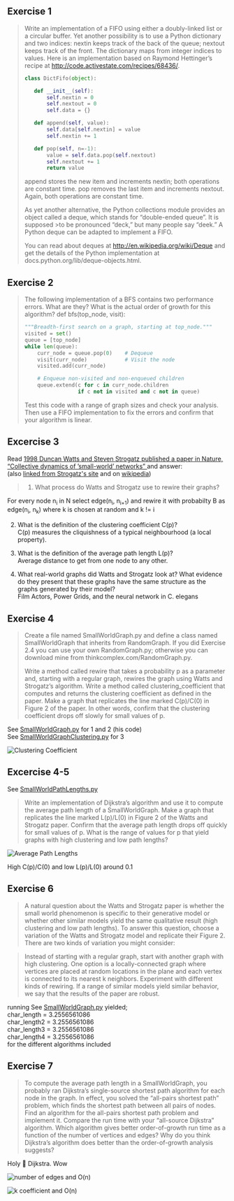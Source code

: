 ## Exercise 1  
>Write an implementation of a FIFO using either a doubly-linked list or a circular buffer.
>Yet another possibility is to use a Python dictionary and two indices: nextin keeps track of the back of the queue; nextout keeps track of the front. The dictionary maps from integer indices to values.
>Here is an implementation based on Raymond Hettinger’s recipe at http://code.activestate.com/recipes/68436/.
> ```python
>class DictFifo(object):
>
>    def __init__(self):
>        self.nextin = 0
>        self.nextout = 0
>        self.data = {}
>
>    def append(self, value):
>        self.data[self.nextin] = value
>        self.nextin += 1
>
>    def pop(self, n=-1):
>        value = self.data.pop(self.nextout)
>        self.nextout += 1
>        return value 
> ```
>append stores the new item and increments nextin; both operations are constant time.
>pop removes the last item and increments nextout. Again, both operations are constant time.
>
>As yet another alternative, the Python collections module provides an object called a deque, which stands for “double-ended queue”. It is supposed >to be pronounced “deck,” but many people say “deek.” A Python deque can be adapted to implement a FIFO.
>
>You can read about deques at http://en.wikipedia.org/wiki/Deque and get the details of the Python implementation at docs.python.org/lib/deque-objects.html.

## Exercise 2  
>The following implementation of a BFS contains two performance errors. What are they? What is the actual order of growth for this algorithm?
>def bfs(top_node, visit):
>    ```python 
>    """Breadth-first search on a graph, starting at top_node."""
>    visited = set()
>    queue = [top_node]
>    while len(queue):
>        curr_node = queue.pop(0)    # Dequeue
>        visit(curr_node)            # Visit the node
>        visited.add(curr_node)
>
>        # Enqueue non-visited and non-enqueued children
>        queue.extend(c for c in curr_node.children
>                     if c not in visited and c not in queue)
> ```
>Test this code with a range of graph sizes and check your analysis. Then use a FIFO implementation to fix the errors and confirm that your algorithm is linear.

## Excercise 3
Read [1998 Duncan Watts and Steven Strogatz published a paper in Nature, “Collective dynamics of ’small-world’ networks” ](http://www.nature.com/nature/journal/v393/n6684/abs/393440a0.html) and answer:   
(also [linked from Strogatz's site](https://static.squarespace.com/static/5436e695e4b07f1e91b30155/t/54452561e4b08d9eb2170909/1413817697054/collective-dynamics-of-small-world-networks.pdf) and on [wikipedia](https://en.wikipedia.org/wiki/Watts_and_Strogatz_model))

> 1. What process do Watts and Strogatz use to rewire their graphs?  

For every node n<sub>i</sub> in N select edge(n<sub>i</sub>, n<sub>i+1</sub>) and rewire it with probabilty B as edge(n<sub>i</sub>, n<sub>k</sub>) where k is chosen at random and k != i

2. What is the definition of the clustering coefficient C(p)?  
C(p) measures the cliquishness of a typical neighbourhood (a local property).

3. What is the definition of the average path length L(p)?  
Average distance to get from one node to any other.  

4. What real-world graphs did Watts and Strogatz look at? What evidence do they present that these graphs have the same structure as the graphs  generated by their model?  
Film Actors, Power Grids, and the neural network in C. elegans


## Exercise 4  
>Create a file named SmallWorldGraph.py and define a class named SmallWorldGraph that inherits from RandomGraph.
>If you did Exercise 2.4 you can use your own RandomGraph.py; otherwise you can download mine from thinkcomplex.com/RandomGraph.py.
>
>Write a method called rewire that takes a probability p as a parameter and, starting with a regular graph, rewires the graph using Watts and Strogatz’s algorithm.
>Write a method called clustering_coefficient that computes and returns the clustering coefficient as defined in the paper.
>Make a graph that replicates the line marked C(p)/C(0) in Figure 2 of the paper. In other words, confirm that the clustering coefficient drops off slowly for small values of p.

See [SmallWorldGraph.py](SmallWorldGraph.py) for 1 and 2 (his code)  
See [SmallWorldGraphClustering.py](SmallWorldGraphClustering.py) for 3  

![Clustering Coefficient](clusteringCoefficient.png)

## Excercise 4-5
See [SmallWorldPathLengths.py](SmallWorldPathLengths.py)

>Write an implementation of Dijkstra’s algorithm and use it to compute the average path length of a SmallWorldGraph.
>Make a graph that replicates the line marked L(p)/L(0) in Figure 2 of the Watts and Strogatz paper. Confirm that the average path length drops off quickly for small values of p. What is the range of values for p that yield graphs with high clustering and low path lengths?  

![Average Path Lengths](avgPathLength.png)

High C(p)/C(0) and low L(p)/L(0) around 0.1  

## Exercise 6  
>A natural question about the Watts and Strogatz paper is whether the small world phenomenon is specific to their generative model or whether other similar models yield the same qualitative result (high clustering and low path lengths).
>To answer this question, choose a variation of the Watts and Strogatz model and replicate their Figure 2. There are two kinds of variation you might consider:

>Instead of starting with a regular graph, start with another graph with high clustering. One option is a locally-connected graph where vertices are placed at random locations in the plane and each vertex is connected to its nearest k neighbors.
>Experiment with different kinds of rewiring.
>If a range of similar models yield similar behavior, we say that the results of the paper are robust.

running See [SmallWorldGraph.py](SmallWorldGraph.py) yielded;   
char_length =  3.2556561086  
char_length2 =  3.2556561086  
char_length3 =  3.2556561086  
char_length4 =  3.2556561086  
for the different algorithms included 


## Exercise 7  
>To compute the average path length in a SmallWorldGraph, you probably ran Dijkstra’s single-source shortest path algorithm for each node in the graph. In effect, you solved the “all-pairs shortest path” problem, which finds the shortest path between all pairs of nodes.
>Find an algorithm for the all-pairs shortest path problem and implement it. Compare the run time with your “all-source Dijkstra” algorithm.
>Which algorithm gives better order-of-growth run time as a function of the number of vertices and edges? Why do you think Dijkstra’s algorithm does better than the order-of-growth analysis suggests?   

Holy :hankey: Dijkstra. Wow

![number of edges and O(n)](randomEdgesOGrowth.png)

![k coefficient and O(n)](kCoefOGrowth.png)